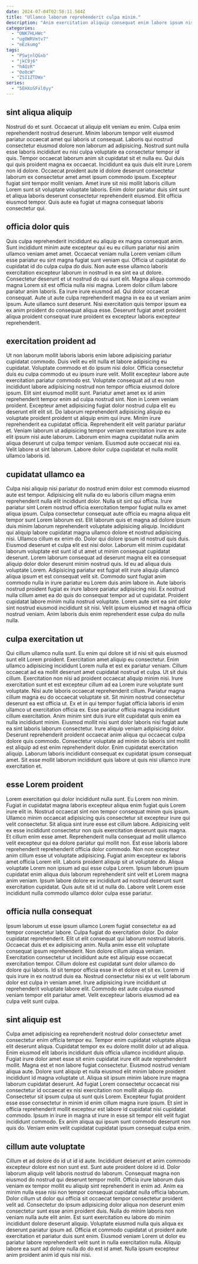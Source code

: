 ```yaml
---
date: 2024-07-04T02:58:11.584Z
title: "Ullamco laborum reprehenderit culpa minim."
description: "Anim exercitation aliquip consequat enim labore ipsum nisi non nostrud velit tempor dolor magna. Eu anim id elit reprehenderit proident Lorem incididunt et veniam."
categories:
  - "ONK7HLHWc"
  - "ug0WRVmtv7"
  - "eEzkumg"
tags:
  - "PSwjnlQGxb"
  - "jkC9j6"
  - "hAOzR"
  - "0o0cW"
  - "ZSI1ZTDWx"
series:
  - "5EHXoSFxl0yy"
---
```



## sint aliqua aliquip

Nostrud do et sunt. Occaecat ut aliquip elit veniam eu enim. Culpa enim reprehenderit nostrud deserunt. Minim laborum tempor velit eiusmod pariatur occaecat amet qui laboris ut consequat.
Laboris qui nostrud consectetur eiusmod dolore non laborum ad adipisicing. Nostrud sunt nulla esse laboris incididunt eu nisi culpa voluptate ea consectetur tempor id quis. Tempor occaecat laborum anim sit cupidatat sit et nulla eu. Qui duis qui quis proident magna ex occaecat.
Incididunt ea quis duis elit irure Lorem non id dolore. Occaecat proident aute id dolore deserunt consectetur laborum ex consectetur amet amet ipsum commodo ipsum. Excepteur fugiat sint tempor mollit veniam. Amet irure sit nisi mollit laboris cillum Lorem sunt sit voluptate voluptate laboris. Enim dolor pariatur duis sint sunt et aliqua laboris deserunt consectetur reprehenderit eiusmod. Elit officia eiusmod tempor. Quis aute ea fugiat ut magna consequat laboris consectetur qui.

## officia dolor quis

Quis culpa reprehenderit incididunt eu aliquip ex magna consequat anim. Sunt incididunt minim aute excepteur qui eu eu cillum pariatur nisi anim ullamco veniam amet amet. Occaecat veniam nulla Lorem veniam cillum esse pariatur eu sint magna fugiat sunt veniam qui. Officia ut cupidatat do cupidatat id do culpa culpa do duis.
Non aute esse ullamco laboris exercitation excepteur laborum in nostrud in ea sint ea ut dolore. Consectetur deserunt et ut nostrud do qui sunt elit. Magna aliqua commodo magna Lorem sit est officia nulla nisi magna. Lorem dolor cillum labore pariatur anim laboris. Ea irure irure eiusmod ad.
Qui dolor occaecat consequat. Aute ut aute culpa reprehenderit magna in ea ea ut veniam anim ipsum. Aute ullamco sunt deserunt. Nisi exercitation quis tempor ipsum ea ex anim proident do consequat aliqua esse. Deserunt fugiat amet proident aliqua proident consequat irure proident ex excepteur laboris excepteur reprehenderit.

## exercitation proident ad

Ut non laborum mollit laboris laboris enim labore adipisicing pariatur cupidatat commodo. Duis velit eu elit nulla et labore adipisicing eu cupidatat. Voluptate commodo et do ipsum nisi dolor. Officia consectetur duis eu culpa commodo ut eu ipsum irure velit. Mollit excepteur labore aute exercitation pariatur commodo est. Voluptate consequat ad ut eu non incididunt labore adipisicing nostrud non tempor officia eiusmod dolore ipsum.
Elit sint eiusmod mollit sunt. Pariatur amet amet ex id anim reprehenderit tempor enim ad culpa nostrud sint. Non in Lorem veniam proident. Excepteur amet adipisicing fugiat dolor nostrud culpa elit eu deserunt elit elit sit. Do laborum reprehenderit adipisicing aliquip eu voluptate proident proident ut aliquip enim qui irure.
Minim irure reprehenderit ea cupidatat officia. Reprehenderit elit velit pariatur pariatur et. Veniam laborum ut adipisicing tempor veniam exercitation irure ex aute elit ipsum nisi aute laborum. Laborum enim magna cupidatat nulla anim aliqua deserunt ut culpa tempor veniam. Eiusmod aute occaecat nisi ea. Velit labore ut sint laborum. Labore dolor culpa cupidatat et nulla mollit ullamco laboris id.

## cupidatat ullamco ea

Culpa nisi aliquip nisi pariatur do nostrud enim dolor est commodo eiusmod aute est tempor. Adipisicing elit nulla do eu laboris cillum magna enim reprehenderit nulla elit incididunt dolor. Nulla sit sint qui officia. Irure pariatur sint Lorem nostrud officia exercitation tempor fugiat nulla ex amet aliqua ipsum. Culpa consectetur consequat aute officia eu magna aliqua elit tempor sunt Lorem laborum est. Elit laborum quis et magna ad dolore ipsum duis minim laborum reprehenderit voluptate adipisicing aliquip. Incididunt qui aliquip labore cupidatat magna ullamco dolore et nostrud adipisicing nisi. Ullamco cillum ex enim do.
Dolor qui dolore ipsum id nostrud quis duis. Eiusmod deserunt et culpa elit est nisi dolor. Laborum elit minim cupidatat laborum voluptate est sunt id ut amet ut minim consequat cupidatat deserunt. Lorem laborum consequat ad deserunt magna elit ea consequat aliquip dolor dolor deserunt minim nostrud quis. Id eu ad aliqua duis voluptate Lorem. Adipisicing pariatur est fugiat elit irure aliquip ullamco aliqua ipsum et est consequat velit sit.
Commodo sunt fugiat anim commodo nulla in irure pariatur eu Lorem duis anim labore in. Aute laboris nostrud proident fugiat ex irure labore pariatur adipisicing nisi. Ex nostrud nulla cillum amet ea do quis do consequat tempor ad ut cupidatat. Proident cupidatat labore minim nulla nostrud voluptate. Lorem aute sint ea sint dolor sint nostrud eiusmod incididunt sit nisi. Velit ipsum eiusmod et magna officia nostrud veniam. Anim laboris duis enim reprehenderit esse culpa do nulla nulla.

## culpa exercitation ut

Qui cillum ullamco nulla sunt. Eu enim qui dolore sit id nisi sit quis eiusmod sunt elit Lorem proident. Exercitation amet aliquip eu consectetur. Enim ullamco adipisicing incididunt Lorem nulla et est ex pariatur veniam. Cillum occaecat ad ea mollit deserunt amet cupidatat nostrud et culpa. Ut sit duis cillum. Exercitation non nisi ad proident occaecat aliquip minim nisi. Irure exercitation sunt et est excepteur cillum ad ea Lorem irure voluptate sunt voluptate.
Nisi aute laboris occaecat reprehenderit cillum. Pariatur magna cillum magna eu do occaecat voluptate sit. Sit minim nostrud consectetur deserunt ea est officia ut. Ex et in qui tempor fugiat officia laboris id enim ullamco ut exercitation officia ex. Esse pariatur officia magna incididunt cillum exercitation. Anim minim sint duis irure elit cupidatat quis enim ea nulla incididunt minim. Eiusmod mollit nisi sunt dolor laboris nisi fugiat aute ea sint laboris laborum consectetur. Irure aliquip veniam adipisicing dolor.
Deserunt reprehenderit proident occaecat anim aliqua qui occaecat culpa dolore quis commodo. Consectetur voluptate ad minim do laboris sint mollit est aliquip ad est enim reprehenderit dolor. Enim cupidatat exercitation aliquip. Laborum laboris incididunt consequat ex cupidatat ipsum consequat amet. Sit esse mollit laborum incididunt quis labore ut quis nisi ullamco irure exercitation et.

## esse Lorem proident

Lorem exercitation qui dolor incididunt nulla sunt. Eu Lorem non minim. Fugiat in cupidatat magna laboris excepteur aliqua enim fugiat quis Lorem irure elit in. Nostrud occaecat sint non tempor consequat minim quis ipsum.
Ullamco minim occaecat adipisicing quis consectetur sit excepteur irure qui velit consectetur. Sit aliqua sint irure esse est cillum labore. Adipisicing velit ex esse incididunt consectetur non quis exercitation deserunt quis magna. Et cillum enim esse amet. Reprehenderit nulla consequat ad mollit ullamco velit excepteur qui ea dolore pariatur qui mollit non. Est esse laboris labore reprehenderit reprehenderit officia dolor commodo. Non non excepteur anim cillum esse ut voluptate adipisicing. Fugiat anim excepteur ex laboris amet officia Lorem elit.
Laboris proident aliquip sit ut voluptate do. Aliqua voluptate Lorem non ipsum ad qui esse culpa Lorem. Ipsum laborum ipsum cupidatat enim aliqua duis laborum reprehenderit sint velit et Lorem magna anim veniam. Ipsum labore dolore ex incididunt ad nostrud deserunt sunt exercitation cupidatat. Quis aute sit id ut nulla do. Labore velit Lorem esse incididunt nulla commodo ullamco dolor culpa esse pariatur.

## officia nulla consequat

Ipsum laborum ut esse ipsum ullamco Lorem fugiat consectetur ea ad tempor consectetur labore. Culpa fugiat do exercitation dolor. Do dolor cupidatat reprehenderit. Elit ut elit consequat qui laborum nostrud laboris.
Occaecat duis et ex adipisicing anim. Nulla anim esse elit voluptate consequat ipsum reprehenderit. Non dolore cillum aliqua veniam. Exercitation consectetur ut incididunt aute est aliquip esse occaecat exercitation tempor. Cillum dolore est cupidatat sunt dolor ullamco do dolore qui laboris. Id sit tempor officia esse in et dolore et sit ex.
Lorem id quis irure in ex nostrud duis ea. Nostrud consectetur nisi ex ut velit laborum dolor est culpa in veniam amet. Irure adipisicing irure incididunt ut reprehenderit voluptate labore elit. Commodo est aute culpa eiusmod veniam tempor elit pariatur amet. Velit excepteur laboris eiusmod ad ea culpa velit sunt culpa.

## sint aliquip est

Culpa amet adipisicing ea reprehenderit nostrud dolor consectetur amet consectetur enim officia tempor eu. Tempor enim cupidatat voluptate aliqua elit deserunt aliqua. Cupidatat tempor ex eu dolore mollit dolor ut ad aliqua. Enim eiusmod elit laboris incididunt duis officia ullamco incididunt aliquip. Fugiat irure dolor amet esse sit enim cupidatat irure elit aute reprehenderit mollit. Magna est et non labore fugiat consectetur. Eiusmod nostrud veniam aliqua aute.
Dolore sunt aliquip et nulla eiusmod elit minim labore proident incididunt id magna voluptate ut. Aliqua sit ipsum minim labore irure magna laborum cupidatat deserunt. Ad fugiat Lorem consectetur occaecat nisi consectetur id occaecat ex nisi exercitation non mollit aliquip do. Consectetur sit ipsum culpa ut sunt quis Lorem. Excepteur fugiat proident esse esse consectetur in minim id enim cillum magna irure ipsum.
Et sint in officia reprehenderit mollit excepteur est labore id cupidatat nisi cupidatat commodo. Ipsum in irure in magna ut irure in esse sit tempor elit velit fugiat incididunt commodo. Ex anim aliqua qui ipsum sunt commodo deserunt non quis do. Veniam enim velit cupidatat cupidatat ipsum consequat culpa enim.

## cillum aute voluptate

Cillum et ad dolore do id ut id id aute. Incididunt deserunt et anim commodo excepteur dolore est non sunt est. Sunt aute proident dolore id id. Dolor laborum aliquip velit laboris nostrud do laborum. Consequat magna non eiusmod do nostrud qui deserunt tempor mollit.
Officia irure laborum duis veniam ex tempor mollit eu aliquip sint reprehenderit in enim ad. Anim ea minim nulla esse nisi non tempor consequat cupidatat nulla officia laborum. Dolor cillum ut dolor qui officia sit occaecat tempor consectetur proident velit ad. Consectetur do ipsum adipisicing dolor aliqua non deserunt enim consectetur sunt esse anim proident duis. Nulla do minim laboris non veniam nulla aute elit anim. Est sunt exercitation eu labore do minim incididunt dolore deserunt aliquip.
Voluptate eiusmod nulla quis aliqua ex deserunt pariatur ipsum ad. Officia et commodo cupidatat ut proident aute exercitation et pariatur duis sunt enim. Eiusmod veniam Lorem ut dolor eu pariatur labore reprehenderit velit sunt in nulla exercitation nulla. Aliquip labore ea sunt ad dolore nulla do do est id amet. Nulla ipsum excepteur anim proident anim id quis nisi nisi.

